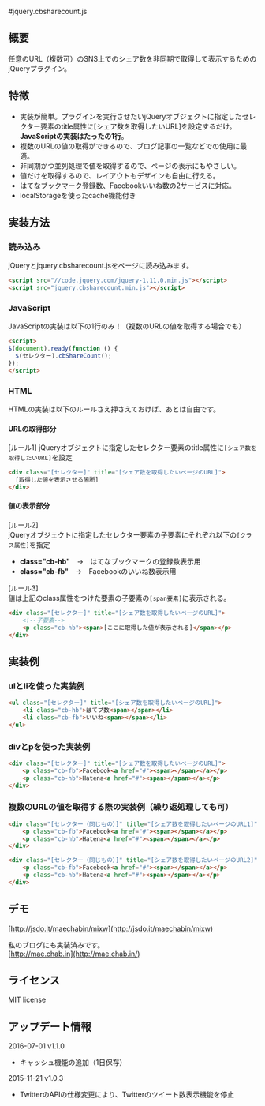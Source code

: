 #jquery.cbsharecount.js

## 概要

任意のURL（複数可）のSNS上でのシェア数を非同期で取得して表示するためのjQueryプラグイン。

## 特徴
- 実装が簡単。プラグインを実行させたいjQueryオブジェクトに指定したセレクター要素のtitle属性に[シェア数を取得したいURL]を設定するだけ。**JavaScriptの実装はたったの1行**。
- 複数のURLの値の取得ができるので、ブログ記事の一覧などでの使用に最適。
- 非同期かつ並列処理で値を取得するので、ページの表示にもやさしい。
- 値だけを取得するので、レイアウトもデザインも自由に行える。
- はてなブックマーク登録数、Facebookいいね数の2サービスに対応。
- localStorageを使ったcache機能付き

## 実装方法

### 読み込み
jQueryとjquery.cbsharecount.jsをページに読み込みます。
```html
<script src="//code.jquery.com/jquery-1.11.0.min.js"></script>
<script src="jquery.cbsharecount.min.js"></script>
```

### JavaScript
JavaScriptの実装は以下の1行のみ！（複数のURLの値を取得する場合でも）
```html
<script>
$(document).ready(function () {
  $(セレクター).cbShareCount();
});
</script>
```

### HTML
HTMLの実装は以下のルールさえ押さえておけば、あとは自由です。

#### URLの取得部分
[ルール1]
jQueryオブジェクトに指定したセレクター要素のtitle属性に`[シェア数を取得したいURL]`を設定

```html
<div class="[セレクター]" title="[シェア数を取得したいページのURL]">
  [取得した値を表示させる箇所]
</div>
```

#### 値の表示部分
[ルール2]  
jQueryオブジェクトに指定したセレクター要素の子要素にそれぞれ以下の`[クラス属性]`を指定
- **class="cb-hb"**　→　はてなブックマークの登録数表示用
- **class="cb-fb"**　→　Facebookのいいね数表示用

[ルール3]  
値は上記のclass属性をつけた要素の子要素の`[span要素]`に表示される。
```html
<div class="[セレクター]" title="[シェア数を取得したいページのURL]">
	<!--子要素-->
	<p class="cb-hb"><span>[ここに取得した値が表示される]</span></p>
</div>
```

## 実装例

### ulとliを使った実装例
```html
<ul class="[セレクター]" title="[シェア数を取得したいページのURL]">
    <li class="cb-hb">はてブ数<span></span></li>
    <li class="cb-fb">いいね<span></span></li>
</ul>
```

### divとpを使った実装例
```html
<div class="[セレクター]" title="[シェア数を取得したいページのURL]">
    <p class="cb-fb">Facebook<a href="#"><span></span></a></p>
    <p class="cb-hb">Hatena<a href="#"><span></span></a></p>
</div>
```

### 複数のURLの値を取得する際の実装例（繰り返処理しても可）
```html
<div class="[セレクター（同じもの）]" title="[シェア数を取得したいページのURL1]">
    <p class="cb-fb">Facebook<a href="#"><span></span></a></p>
    <p class="cb-hb">Hatena<a href="#"><span></span></a></p>
</div>

<div class="[セレクター（同じもの）]" title="[シェア数を取得したいページのURL2]">
    <p class="cb-fb">Facebook<a href="#"><span></span></a></p>
    <p class="cb-hb">Hatena<a href="#"><span></span></a></p>
</div>
```


## デモ

[http://jsdo.it/maechabin/mixw](http://jsdo.it/maechabin/mixw)

私のブログにも実装済みです。  
[http://mae.chab.in](http://mae.chab.in/)

## ライセンス

MIT license

## アップデート情報

2016-07-01 v1.1.0
- キャッシュ機能の追加（1日保存）

2015-11-21 v1.0.3
- TwitterのAPIの仕様変更により、Twitterのツイート数表示機能を停止
